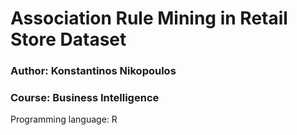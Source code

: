 # Association Rule Mining in Retail Store Dataset

### Author: Konstantinos Nikopoulos
### Course: Business Intelligence


Programming language: R

